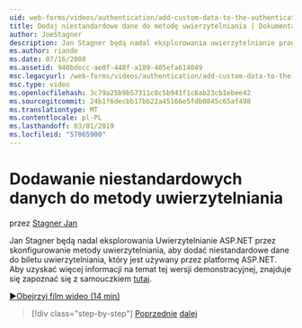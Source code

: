 ```yaml
---
uid: web-forms/videos/authentication/add-custom-data-to-the-authentication-method
title: Dodaj niestandardowe dane do metodę uwierzytelniania | Dokumentacja firmy Microsoft
author: JoeStagner
description: Jan Stagner będą nadal eksplorowania uwierzytelnianie programu ASP.NET, przez skonfigurowanie metody uwierzytelniania, aby dodać niestandardowe dane do biletu uwierzytelniania...
ms.author: riande
ms.date: 07/16/2008
ms.assetid: 940bdecc-ae0f-448f-a189-405efa614049
msc.legacyurl: /web-forms/videos/authentication/add-custom-data-to-the-authentication-method
msc.type: video
ms.openlocfilehash: 3c79a25b9b57311c8c5b941f1c6ab23cb1ebee42
ms.sourcegitcommit: 24b1f6decbb17bb22a45166e5fdb0845c65af498
ms.translationtype: MT
ms.contentlocale: pl-PL
ms.lasthandoff: 03/01/2019
ms.locfileid: "57065900"
---
```

<a name="add-custom-data-to-the-authentication-method"></a>Dodawanie niestandardowych danych do metody uwierzytelniania
====================
przez [Stagner Jan](https://github.com/JoeStagner)

Jan Stagner będą nadal eksplorowania Uwierzytelnianie ASP.NET przez skonfigurowanie metody uwierzytelniania, aby dodać niestandardowe dane do biletu uwierzytelniania, który jest używany przez platformę ASP.NET. Aby uzyskać więcej informacji na temat tej wersji demonstracyjnej, znajduje się zapoznać się z samouczkiem [tutaj](../../overview/older-versions-security/introduction/forms-authentication-configuration-and-advanced-topics-vb.md).

[&#9654;Obejrzyj film wideo (14 min)](https://channel9.msdn.com/Blogs/ASP-NET-Site-Videos/add-custom-data-to-the-authentication-method)

> [!div class="step-by-step"]
> [Poprzednie](forms-login-custom-key-configuration.md)
> [dalej](use-custom-principal-objects.md)
